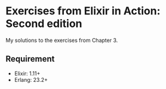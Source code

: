 # Exercises from Elixir in Action: Second edition

My solutions to the exercises from Chapter 3.

## Requirement

- Elixir: 1.11+
- Erlang: 23.2+
